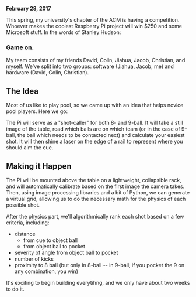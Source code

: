 **February 28, 2017**

This spring, my university's chapter of the ACM is having a competition. Whoever makes the coolest Raspberry Pi project will win $250 and some Microsoft stuff. In the words of Stanley Hudson:

### Game on.

My team consists of my friends David, Colin, Jiahua, Jacob, Christian, and myself. We've split into two groups: software (Jiahua, Jacob, me) and hardware (David, Colin, Christian).

## The Idea

Most of us like to play pool, so we came up with an idea that helps novice pool players. Here we go:

The Pi will serve as a "shot-caller" for both 8- and 9-ball. It will take a still image of the table, read which balls are on which team (or in the case of 9-ball, the ball which needs to be contacted next) and calculate your easiest shot. It will then shine a laser on the edge of a rail to represent where you should aim the cue.

## Making it Happen

The Pi will be mounted above the table on a lightweight, collapsible rack, and will automatically calibrate based on the first image the camera takes. Then, using image processing libraries and a bit of Python, we can generate a virtual grid, allowing us to do the necessary math for the physics of each possible shot.

After the physics part, we'll algorithmically rank each shot based on a few criteria, including:

* distance
	* from cue to object ball
	* from object ball to pocket
* severity of angle from object ball to pocket
* number of kicks
* proximity to 8 ball (but only in 8-ball -- in 9-ball, if you pocket the 9 on any combination, you win)

It's exciting to begin building everytihng, and we only have about two weeks to do it.